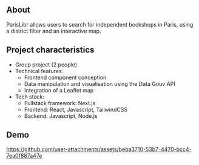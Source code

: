 ## About

ParisLibr allows users to search for independent bookshops in Paris, using a district filter and an interactive map. 


## Project characteristics

- Group project (2 people)
- Technical features:
    - Frontend component conception
    - Data manipulation and visualisation using the Data Gouv API
    - Integration of a Leaflet map
- Tech stack:
	- Fullstack framework: Next.js
	- Frontend: React, Javascript, TailwindCSS
	- Backend: Javascript, Node.js

   
## Demo

https://github.com/user-attachments/assets/beba3710-53b7-4470-bcc4-7ea0f887a47e
